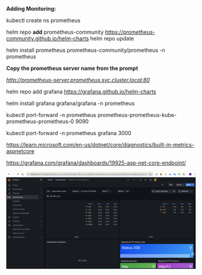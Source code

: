 **Adding Monitoring:**

kubectl create ns prometheus

helm repo **add** prometheus-community https://prometheus-community.github.io/helm-charts
helm repo update

helm install prometheus prometheus-community/prometheus -n prometheus

**Copy the prometheus server name from the prompt**

*http://prometheus-server.prometheus.svc.cluster.local:80*

helm repo add grafana https://grafana.github.io/helm-charts

helm install grafana grafana/grafana -n prometheus

kubectl port-forward -n prometheus prometheus-prometheus-kube-prometheus-prometheus-0 9090

kubectl port-forward -n prometheus grafana 3000

https://learn.microsoft.com/en-us/dotnet/core/diagnostics/built-in-metrics-aspnetcore

https://grafana.com/grafana/dashboards/19925-asp-net-core-endpoint/

![1739164584686](image/readme/1739164584686.png)
